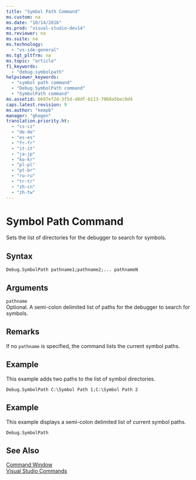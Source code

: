 ```yaml
---
title: "Symbol Path Command"
ms.custom: na
ms.date: "10/14/2016"
ms.prod: "visual-studio-dev14"
ms.reviewer: na
ms.suite: na
ms.technology: 
  - "vs-ide-general"
ms.tgt_pltfrm: na
ms.topic: "article"
f1_keywords: 
  - "debug.symbolpath"
helpviewer_keywords: 
  - "symbol path command"
  - "Debug.SymbolPath command"
  - "SymbolPath command"
ms.assetid: b697ef2d-3f5d-40df-b113-7068a5bec0d4
caps.latest.revision: 9
ms.author: "kempb"
manager: "ghogen"
translation.priority.ht: 
  - "cs-cz"
  - "de-de"
  - "es-es"
  - "fr-fr"
  - "it-it"
  - "ja-jp"
  - "ko-kr"
  - "pl-pl"
  - "pt-br"
  - "ru-ru"
  - "tr-tr"
  - "zh-cn"
  - "zh-tw"
---
```

# Symbol Path Command
Sets the list of directories for the debugger to search for symbols.  
  
## Syntax  
  
```  
Debug.SymbolPath pathname1;pathname2;... pathnameN  
```  
  
## Arguments  
 `pathname`  
 Optional. A semi-colon delimited list of paths for the debugger to search for symbols.  
  
## Remarks  
 If no `pathname` is specified, the command lists the current symbol paths.  
  
## Example  
 This example adds two paths to the list of symbol directories.  
  
```  
Debug.SymbolPath C:\Symbol Path 1;C:\Symbol Path 2  
```  
  
## Example  
 This example displays a semi-colon delimited list of current symbol paths.  
  
```  
Debug.SymbolPath  
```  
  
## See Also  
 [Command Window](../reference/command-window.md)   
 [Visual Studio Commands](../reference/visual-studio-commands.md)